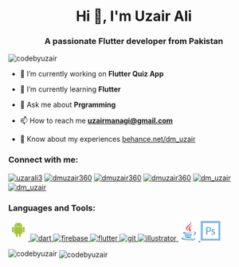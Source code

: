 <h1 align="center">Hi 👋, I'm Uzair Ali</h1>
<h3 align="center">A passionate Flutter developer from Pakistan</h3>

<p align="left"> <img src="https://komarev.com/ghpvc/?username=codebyuzair&label=Profile%20views&color=0e75b6&style=flat" alt="codebyuzair" /> </p>

- 🔭 I’m currently working on **Flutter Quiz App**

- 🌱 I’m currently learning **Flutter**

- 💬 Ask me about **Prgramming**

- 📫 How to reach me **uzairmanagi@gmail.com**

- 📄 Know about my experiences [behance.net/dm_uzair](behance.net/dm_uzair)

<h3 align="left">Connect with me:</h3>
<p align="left">
<a href="https://twitter.com/uzarali3" target="blank"><img align="center" src="https://raw.githubusercontent.com/rahuldkjain/github-profile-readme-generator/master/src/images/icons/Social/twitter.svg" alt="uzarali3" height="30" width="40" /></a>
<a href="https://linkedin.com/in/dmuzair360" target="blank"><img align="center" src="https://raw.githubusercontent.com/rahuldkjain/github-profile-readme-generator/master/src/images/icons/Social/linked-in-alt.svg" alt="dmuzair360" height="30" width="40" /></a>
<a href="https://fb.com/dmuzair360" target="blank"><img align="center" src="https://raw.githubusercontent.com/rahuldkjain/github-profile-readme-generator/master/src/images/icons/Social/facebook.svg" alt="dmuzair360" height="30" width="40" /></a>
<a href="https://instagram.com/dmuzair360" target="blank"><img align="center" src="https://raw.githubusercontent.com/rahuldkjain/github-profile-readme-generator/master/src/images/icons/Social/instagram.svg" alt="dmuzair360" height="30" width="40" /></a>
<a href="https://dribbble.com/dm_uzair" target="blank"><img align="center" src="https://raw.githubusercontent.com/rahuldkjain/github-profile-readme-generator/master/src/images/icons/Social/dribbble.svg" alt="dm_uzair" height="30" width="40" /></a>
<a href="https://www.behance.net/dm_uzair" target="blank"><img align="center" src="https://raw.githubusercontent.com/rahuldkjain/github-profile-readme-generator/master/src/images/icons/Social/behance.svg" alt="dm_uzair" height="30" width="40" /></a>
</p>

<h3 align="left">Languages and Tools:</h3>
<p align="left"> <a href="https://developer.android.com" target="_blank" rel="noreferrer"> <img src="https://raw.githubusercontent.com/devicons/devicon/master/icons/android/android-original-wordmark.svg" alt="android" width="40" height="40"/> </a> <a href="https://dart.dev" target="_blank" rel="noreferrer"> <img src="https://www.vectorlogo.zone/logos/dartlang/dartlang-icon.svg" alt="dart" width="40" height="40"/> </a> <a href="https://firebase.google.com/" target="_blank" rel="noreferrer"> <img src="https://www.vectorlogo.zone/logos/firebase/firebase-icon.svg" alt="firebase" width="40" height="40"/> </a> <a href="https://flutter.dev" target="_blank" rel="noreferrer"> <img src="https://www.vectorlogo.zone/logos/flutterio/flutterio-icon.svg" alt="flutter" width="40" height="40"/> </a> <a href="https://git-scm.com/" target="_blank" rel="noreferrer"> <img src="https://www.vectorlogo.zone/logos/git-scm/git-scm-icon.svg" alt="git" width="40" height="40"/> </a> <a href="https://www.adobe.com/in/products/illustrator.html" target="_blank" rel="noreferrer"> <img src="https://www.vectorlogo.zone/logos/adobe_illustrator/adobe_illustrator-icon.svg" alt="illustrator" width="40" height="40"/> </a> <a href="https://www.java.com" target="_blank" rel="noreferrer"> <img src="https://raw.githubusercontent.com/devicons/devicon/master/icons/java/java-original.svg" alt="java" width="40" height="40"/> </a> <a href="https://www.photoshop.com/en" target="_blank" rel="noreferrer"> <img src="https://raw.githubusercontent.com/devicons/devicon/master/icons/photoshop/photoshop-line.svg" alt="photoshop" width="40" height="40"/> </a> </p>

<p><img align="left" src="https://github-readme-stats.vercel.app/api/top-langs?username=codebyuzair&show_icons=true&locale=en&layout=compact" alt="codebyuzair" /></p>

<p>&nbsp;<img align="center" src="https://github-readme-stats.vercel.app/api?username=codebyuzair&show_icons=true&locale=en" alt="codebyuzair" /></p>
